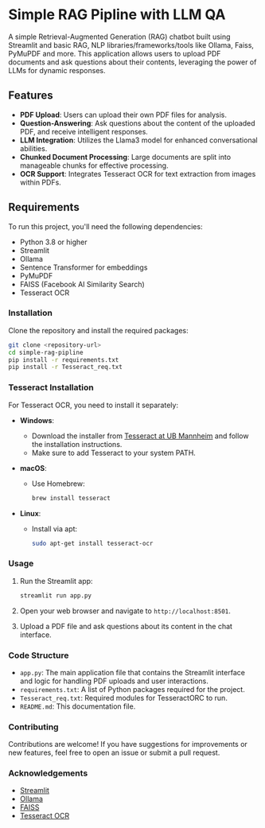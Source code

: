 # Simple RAG Pipline with LLM QA

A simple Retrieval-Augmented Generation (RAG) chatbot built using Streamlit and basic RAG, NLP libraries/frameworks/tools like Ollama, Faiss, PyMuPDF and more. This application allows users to upload PDF documents and ask questions about their contents, leveraging the power of LLMs for dynamic responses.

## Features

- **PDF Upload**: Users can upload their own PDF files for analysis.
- **Question-Answering**: Ask questions about the content of the uploaded PDF, and receive intelligent responses.
- **LLM Integration**: Utilizes the Llama3 model for enhanced conversational abilities.
- **Chunked Document Processing**: Large documents are split into manageable chunks for effective processing.
- **OCR Support**: Integrates Tesseract OCR for text extraction from images within PDFs.

## Requirements

To run this project, you'll need the following dependencies:

- Python 3.8 or higher
- Streamlit
- Ollama
- Sentence Transformer for embeddings
- PyMuPDF
- FAISS (Facebook AI Similarity Search)
- Tesseract OCR

### Installation

Clone the repository and install the required packages:

```bash
git clone <repository-url>
cd simple-rag-pipline
pip install -r requirements.txt
pip install -r Tesseract_req.txt
```

### Tesseract Installation

For Tesseract OCR, you need to install it separately:

- **Windows**:

  - Download the installer from [Tesseract at UB Mannheim](https://github.com/UB-Mannheim/tesseract/wiki) and follow the installation instructions.
  - Make sure to add Tesseract to your system PATH.
- **macOS**:

  - Use Homebrew:
    ```bash
    brew install tesseract
    ```
- **Linux**:

  - Install via apt:
    ```bash
    sudo apt-get install tesseract-ocr
    ```

### Usage

1. Run the Streamlit app:

   ```bash
   streamlit run app.py
   ```
2. Open your web browser and navigate to `http://localhost:8501`.
3. Upload a PDF file and ask questions about its content in the chat interface.

### Code Structure

- `app.py`: The main application file that contains the Streamlit interface and logic for handling PDF uploads and user interactions.
- `requirements.txt`: A list of Python packages required for the project.
- `Tesseract_req.txt`: Required modules for TesseractORC to run.
- `README.md`: This documentation file.

### Contributing

Contributions are welcome! If you have suggestions for improvements or new features, feel free to open an issue or submit a pull request.

### Acknowledgements

- [Streamlit](https://streamlit.io/)
- [Ollama](https://ollama.com/)
- [FAISS](https://faiss.ai/)
- [Tesseract OCR](https://github.com/tesseract-ocr/tesseract)
